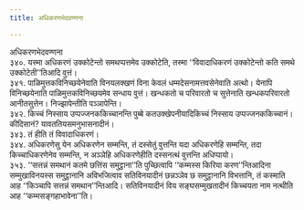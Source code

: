 ```yaml
---
title: अधिकरणभेदवण्णना

---
```

अधिकरणभेदवण्णना  
३४०. यस्मा अधिकरणं उक्कोटेन्तो समथप्पत्तमेव उक्कोटेति, तस्मा ‘‘विवादाधिकरणं उक्कोटेन्तो कति समथे उक्कोटेती’’तिआदि वुत्तं।  
३४१. पाळिमुत्तकविनिच्छयेनेवाति विनयलक्खणं विना केवलं धम्मदेसनामत्तवसेनेवाति अत्थो। येनापि विनिच्छयेनाति पाळिमुत्तकविनिच्छयमेव सन्धाय वुत्तं। खन्धकतो च परिवारतो च सुत्तेनाति खन्धकपरिवारतो आनीतसुत्तेन। निज्झापेन्तीति पञ्ञापेन्ति।  
३४२. किच्चं निस्साय उप्पज्जनककिच्चानन्ति पुब्बे कतउक्खेपनीयादिकिच्चं निस्साय उप्पज्जनककिच्चानं। कीदिसानं? यावततियसमनुभासनादीनं।  
३४३. तं हीति तं विवादाधिकरणं।  
३४४. अधिकरणेसु येन अधिकरणेन सम्मन्ति, तं दस्सेतुं वुत्तन्ति यदा अधिकरणेहि सम्मन्ति, तदा किच्चाधिकरणेनेव सम्मन्ति, न अञ्ञेहि अधिकरणेहीति दस्सनत्थं वुत्तन्ति अधिप्पायो।  
३५३. ‘‘सत्तन्नं समथानं कतमे छत्तिंस समुट्ठाना’’ति पुच्छित्वापि ‘‘कम्मस्स किरिया करण’’न्तिआदिना सम्मुखाविनयस्स समुट्ठानानि अविभजित्वाव सतिविनयादीनं छन्नञ्ञेव छ समुट्ठानानि विभत्तानि, तं कस्माति आह ‘‘किञ्चापि सत्तन्नं समथान’’न्तिआदि। सतिविनयादीनं विय सङ्घसम्मुखतादीनं किच्चयता नाम नत्थीति आह ‘‘कम्मसङ्गहाभावेना’’ति।  